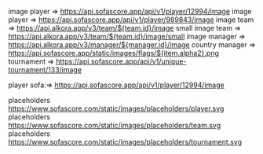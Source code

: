 image player        =>      https://api.sofascore.app/api/v1/player/12994/image
image player        =>      https://api.sofascore.app/api/v1/player/989843/image
image team          =>      https://api.alkora.app/v3/team/${team.id}/image
small image team    =>      https://api.alkora.app/v3/team/${team.id}/image/small
image manager       =>      https://api.alkora.app/v3/manager/${manager.id}/image
country manager     =>      https://api.sofascore.app/static/images/flags/${item.alpha2}.png
tournament          =>      https://api.sofascore.app/api/v1/unique-tournament/133/image

player sofa:=> https://api.sofascore.app/api/v1/player/12994/image
<!-- player sofa:=> https://api.sofascore.app/api/v1/team/4718/image -->
placeholders https://www.sofascore.com/static/images/placeholders/player.svg
placeholders https://www.sofascore.com/static/images/placeholders/team.svg
placeholders https://www.sofascore.com/static/images/placeholders/tournament.svg

